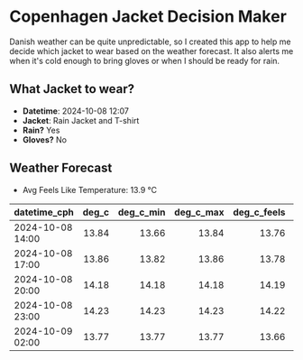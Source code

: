 
# Copenhagen Jacket Decision Maker

Danish weather can be quite unpredictable, so I created this app to help me decide which jacket to wear based on the weather forecast. 
It also alerts me when it's cold enough to bring gloves or when I should be ready for rain.

## What Jacket to wear?

- **Datetime**: 2024-10-08 12:07
- **Jacket**: Rain Jacket and T-shirt
- **Rain?** Yes
- **Gloves?** No

## Weather Forecast
- Avg Feels Like Temperature: 13.9 °C

| datetime_cph     |   deg_c |   deg_c_min |   deg_c_max |   deg_c_feels | weather   | wind   | rain   |
|:-----------------|--------:|------------:|------------:|--------------:|:----------|:-------|:-------|
| 2024-10-08 14:00 |   13.84 |       13.66 |       13.84 |         13.76 | Rain      | High   | Medium |
| 2024-10-08 17:00 |   13.86 |       13.82 |       13.86 |         13.78 | Rain      | Medium | Low    |
| 2024-10-08 20:00 |   14.18 |       14.18 |       14.18 |         14.19 | Rain      | Low    | Low    |
| 2024-10-08 23:00 |   14.23 |       14.23 |       14.23 |         14.22 | Rain      | Low    | Low    |
| 2024-10-09 02:00 |   13.77 |       13.77 |       13.77 |         13.66 | Clouds    | Low    | None   |
        